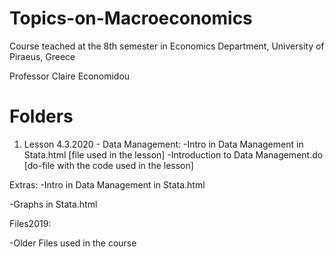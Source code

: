 # Topics-on-Macroeconomics
Course teached at the 8th semester in Economics Department, University of Piraeus, Greece

Professor Claire Economidou


Folders
=============
1. Lesson 4.3.2020 - Data Management:
-Intro in Data Management in Stata.html [file used in the lesson]
-Introduction to Data Management.do [do-file with the code used in the lesson]
 
 
Extras: 
-Intro in Data Management in Stata.html

-Graphs in Stata.html

Files2019: 

-Older Files used in the course
